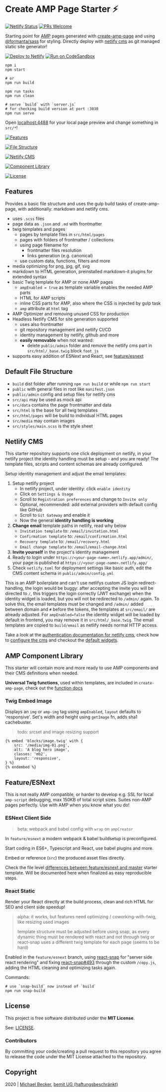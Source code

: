 # Create AMP Page Starter ⚡

[![Netlify Status](https://api.netlify.com/api/v1/badges/c2214cb4-af67-4525-a4ce-a4c68d3fa70d/deploy-status)](https://app.netlify.com/sites/create-amp-page/deploys)
[![PRs Welcome](https://img.shields.io/badge/PRs-welcome-brightgreen.svg?style=flat-square)](http://makeapullrequest.com)

Starting point for [AMP](https://amp.dev) pages generated with [create-amp-page](https://github.com/bemit/create-amp-page) and using [@formanta/sass](https://formanta.bemit.codes) for styling.
Directly deploy with [netlify cms](https://www.netlifycms.org/) as git managed static site generator!

[![Deploy to Netlify](https://img.shields.io/badge/Deploy%20to%20netlify-success?style=for-the-badge&logo=netlify&labelColor=0e1e25&color=00C7B7)](https://app.netlify.com/start/deploy?repository=https://github.com/bemit/create-amp-page-starter) [![Run on CodeSandbox](https://img.shields.io/badge/run%20on%20CodeSandbox-blue?labelColor=fff&logoColor=505050&style=for-the-badge&logo=codesandbox)](https://codesandbox.io/s/github/bemit/create-amp-page-starter)

    npm i
    npm start

    # or
    npm run build

    npm run tasks
    npm run clean

    # serve `build` with `server.js`
    # for checking build version at port :3030
    npm run serve

Open [localhost:4488](http://localhost:4488) for your local page preview and change something in `src/*`!

[![Features](https://img.shields.io/badge/Features-blue?labelColor=333&color=f4f4f4&style=for-the-badge&logo=vercel&logoColor=333)](#features)

[![File Structure](https://img.shields.io/badge/File%20Structure-blue?labelColor=333&color=f4f4f4&style=for-the-badge&logo=vercel&logoColor=333)](#default-file-structure)

[![Netlify CMS](https://img.shields.io/badge/Netlify%20CMS-blue?labelColor=333&color=f4f4f4&style=for-the-badge&logo=vercel&logoColor=333)](#netlify-cms)

[![Component Library](https://img.shields.io/badge/Component%20Library-blue?labelColor=333&color=f4f4f4&style=for-the-badge&logo=vercel&logoColor=333)](#amp-component-library)

[![License](https://img.shields.io/badge/License-blue?labelColor=333&style=for-the-badge&logo=vercel&logoColor=333&color=f4f4f4)](#license)

## Features

Provides a basic file structure and uses the gulp build tasks of create-amp-page, with additionally: markdown and netlify cms.

- uses `.scss` files
- page data as `.json` and `.md` with frontmatter
- twig templates and pages
    - pages by template files in `src/html/pages`
    - pages with folders of frontmatter / collections
    - using page filename for
        - frontmatter files resolution
        - links generation (e.g. canonical)
    - use custom data, functions, filters and more
- media optimizing for png, jpg, gif, svg
- markdown to HTML generation, preinstalled markdown-it plugins for extended syntax
- basic Twig template for AMP or none AMP pages
    - `ampEnabled = true` as template variable enables the needed AMP parts
    - HTML for AMP scripts
    - inline CSS parts for AMP, also where the CSS is injected by gulp task
    - `amp` attribute at `html` tag
- AMP Optimizer and removing unused CSS for production
- Headless Netlify CMS for site generation supported
    - uses also frontmatter
    - git repository management and netlify CI/CD
    - identity management by netlify, github and more
    - **easily removable** when not wanted:
        - delete `public/admin` folder and remove the netlify cms part in `src/html/_base.twig` block `foot_js`
- supports easy addition of ESNext and React, see [feature/esnext](#featureesnext)

## Default File Structure

- `build` dist folder after running `npm run build` or while `npm run start`
- `public` with general files in root like `manifest.json`
- `public/admin` config and setup files for netlify cms
- `src/api` may be used as mock api
- `src/data` contains the page frontmatter and data
- `src/html` is the base for all twig templates
- `src/html/pages` will be build to individual HTML pages
- `src/media` may contain images
- `src/styles/main.scss` is the style sheet

## Netlify CMS

This starter repository supports one click deployment on netlify, in your netlify project the identity handling must be setup - and you are ready! The template files, scripts and content schemas are already configured.

Setup identity management and adjust the email templates:

1. Setup netlify project
    - In netlify project, under identity: click `enable identity`
    - Click on `Settings & Usage`
    - Scroll to `Registration preferences` and change to `Invite only`
    - Optional, recommended: add external providers with default config like GitHub
    - Scroll to `Git Gateway` and enable it
    - Now the general **identity handling is working**
2. **Change email** template paths in netlify, read why below
    - `Invitation template` to: `/email/invitation.html`
    - `Confirmation template` to: `/email/confirmation.html`
    - `Recovery template` to: `/email/recovery.html`
    - `Email change template` to: `/email/email-change.html`
3. **Invite yourself** in the project's identity management
4. Ready to login under `https://<your-page-name>.netlify.app/admin/`, your page is published at `https://<your-page-name>.netlify.app/`
5. Check `netlify.toml` for deployment settings like basic auth, edit the CMS content schema in `public/admin/config.yml`

This is an AMP boilerplate and can't use netlifys custom JS login redirect-handling, the login would be buggy: after accepting the invite you will be directed to `/`, this triggers the login correctly (JWT exchange) when the identity widget is loaded, but you will not be redirected to `/admin/` again. To solve this, the email templates must be changed and `/admin/` added between domain and `#` before the tokens, the templates at `src/email/` are already adjusted. For `ampEnabled=false` the identity widget will be loaded by default in frontend, you may remove it in `src/html/_base.twig`. The email templates are copied to `build/email` as netlify needs normal HTTP access.

Take a look at the [authentication documentation for netlify cms](https://www.netlifycms.org/docs/add-to-your-site/#authentication), check how to [configure the cms](https://www.netlifycms.org/docs/configuration-options/) and checkout the [default widgets](https://www.netlifycms.org/docs/widgets/#default-widgets).


## AMP Component Library

This starter will contain more and more ready to use AMP components and their CMS definitions when needed.

**Universal Twig functions**, used within templates, are included in `create-amp-page`, check out the [function docs](https://github.com/bemit/create-amp-page#twig-functions)

### Twig Embed Image

Displays an `img` or `amp-img` tag using `ampEnabled`, `layout` defaults to 'responsive'. Set's width and height using `getImage` fn, adds sha1 cachebuster.

> todo: srcset and image resizing support

```twig
{% embed 'blocks/image.twig' with {
    src: '/media/img-01.png',
    alt: 'A blog hero image',
    classes: 'mb2',
    layout: 'responsive',
} %}
{% endembed %}
```

## Feature/ESNext

This is not really AMP compatible, or harder to develop e.g. SSL for local `amp-script` debugging, max 150KB of total script sizes. Suites non-AMP pages perfectly. Use with AMP when you know what you do!

### ESNext Client Side

> beta: webpack and babel config with `wrap` on `ampCreator`

In `feature/esnext` a modern webpack & babel buildsetup is preconfigured.

Start coding in ES6+, Typescript and React, use babel plugins and more.

Embed or reference (`src`) the produced asset files directly.

Check the file level [differences between feature/esnext and master](https://github.com/bemit/create-amp-page-starter/compare/feature/esnext) starter template. Will be documented here when finalized as easy reproducible steps.

### React Static

Render your React directly at the build process, clean and rich HTML for SEO and client side speedup!

> alpha: it works, but features need optimizing / coworking-with-twig, like resizing used images
>
> template structure must be adjusted before using snap, as every dynamic thing must be rendered with react and not through twig
> or react-snap uses a different twig template for each page (seems to be hard)

Enabled in the `feature/esnext` branch, using [react-snap](https://github.com/stereobooster/react-snap) for "server side react rendering" and fixing [react-snap#493](https://github.com/stereobooster/react-snap/issues/493) through the custom `/copy.js`, adding the HTML cleaning and optimizing tasks again.

Commands:

    # use `snap-build` now instead of `build`
    npm run snap-build

## License

This project is free software distributed under the **MIT License**.

See: [LICENSE](LICENSE).

### Contributors

By committing your code/creating a pull request to this repository you agree to release the code under the MIT License attached to the repository.

## Copyright

2020 | [Michael Becker](https://mlbr.xyz), [bemit UG (haftungsbeschränkt)](https://bemit.codes)

